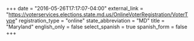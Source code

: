 +++
date = "2016-05-26T17:17:07-04:00"
external_link = "https://voterservices.elections.state.md.us/OnlineVoterRegistration/VoterType"
registration_type = "online"
state_abbreviation = "MD"
title = "Maryland"
english_only = false
select_spanish = true
spanish_form = false
+++
